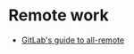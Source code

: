 # Remote work

- [GitLab's guide to all-remote](https://about.gitlab.com/company/culture/all-remote/guide/)
